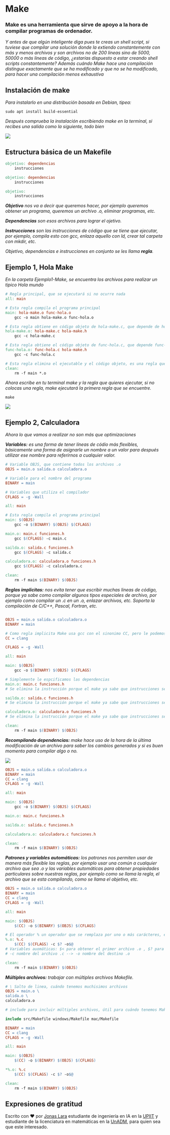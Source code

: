 # Make

### Make es una herramienta que sirve de apoyo a la hora de compilar programas de ordenador.

_Y antes de que algún inteligente diga pues te creas un shell script, si tuviese que compilar una solución donde la extiendo constantemente con más y menos archivos y son archivos no de 200 lineas sino de 5000, 50000 o más lineas de código, ¿estarías dispuesto a estar creando shell scripts constantemente? Además cuándo Make hace una compilación distingue exactamente que se ha modificado y que no se ha modificado, para hacer una compilación menos exhaustiva_

## Instalación de make

_Para instalarlo en una distribución basada en Debian, tipea:_

```
sudo apt install build-essential 
```

_Después comprueba la instalación escribiendo make en la terminal, si recibes una salida como la siguiente, todo bien_

![](/00.-Sources/Images/Make.png)

## Estructura básica de un Makefile

```Makefile
objetivo: dependencias
    instrucciones

objetivo: dependencias
    instrucciones

objetivo:
    instrucciones
```

_**Objetivo** nos va a decir que queremos hacer, por ejemplo queremos obtener un programa, queremos un archivo .o, eliminar programas, etc._

_**Dependencias** son esos archivos para lograr el ojetivo._

_**Instrucciones** son las instrucciones de código que se tiene que ejecutar, por ejemplo, compila esto con gcc, enlaza aquello con ld, crear tal carpeta con mkdir, etc._

_Objetivo, dependencias e instrucciones en conjunto se les llama **regla**._

## Ejemplo 1, Hola Make

_En la carpeta Ejemplo1-Make, se encuentra los archivos para realizar un tipico Hola mundo_

```Makefile
# Regla principal, que se ejecutará si no ocurre nada
all: main

# Esta regla compila el programa principal
main: hola-make.o func-hola.o 
	gcc -o main hola-make.o func-hola.o 

# Esta regla obtiene en código objeto de hola-make.c, que depende de hola-make.c y hola-make.h
hola-make.o: hola-make.c hola-make.h
	gcc -c hola-make.c

# Esta regla obtiene el código objeto de func-hola.c, que depende func-hola.c y hola-make.h
func-hola.o: func-hola.c hola-make.h
	gcc -c func-hola.c

# Esta regla elimina el ejecutable y el código objeto, es una regla que no tiene dependencias
clean:
	rm -f main *.o
```
_Ahora escribe en tu terminal make y la regla que quieres ejecutar, si no colocas una regla, make ejecutará la primera regla que se encuentre._

```
make
```

![](/00.-Sources/Gifs/Make.gif)

##  Ejemplo 2, Calculadora

_Ahora lo que vamos a realizar no son más que optimizaciones_

_**Variables:** es una forma de tener líneas de códio más flexibles, básicamente una forma de asignarle un nombre a un valor para después utilizar ese nombre para referirnos a cualquier valor._

```Makefile
# Variable OBJS, que contiene todos los archivos .o
OBJS = main.o salida.o calculadora.o 

# Variable para el nombre del programa
BINARY = main

# Variables que utiliza el compilador
CFLAGS = -g -Wall

all: main

# Esta regla compila el programa principal
main: $(OBJS)
	gcc -o $(BINARY) $(OBJS) $(CFLAGS)

main.o: main.c funciones.h
	gcc $(CFLAGS) -c main.c

sailda.o: salida.c funciones.h
	gcc $(CFLAGS) -c salida.c

calculadora.o: calculadora.o funciones.h
	gcc $(CFLAGS) -c calculadora.c

clean:
	rm -f main $(BINARY) $(OBJS)
```

_**Reglas implicitas:** nos evita tener que escribir muchas lineas de código, porque ya sabe como compilar algunos tipos especiales de archivo, por ejemplo como compilar un .c en un .o, enlazar archivos, etc. Soporta la compilación de C/C++, Pascal, Fortran, etc._

```Makefile

OBJS = main.o salida.o calculadora.o 
BINARY = main

# Como regla implicita Make usa gcc con el sinonimo CC, pero le podemos indicar que use el compilador que queramos
CC = clang

CFLAGS = -g -Wall

all: main

main: $(OBJS)
	gcc -o $(BINARY) $(OBJS) $(CFLAGS)

# Simplemente le espcificamos las dependencias
main.o: main.c funciones.h
# Se elimina la instrucción porque el make ya sabe que instrucciones seguir

sailda.o: salida.c funciones.h
# Se elimina la instrucción porque el make ya sabe que instrucciones seguir

calculadora.o: calculadora.o funciones.h
# Se elimina la instrucción porque el make ya sabe que instrucciones seguir

clean:
	rm -f main $(BINARY) $(OBJS)
```

_**Recompilando dependencias:** make hace uso de la hora de la última modificación de un archivo para saber los cambios generados y si es buen momento para compilar algo o no._

![](00.-Sources/Gifs/LSl.gif)

```Makefile
OBJS = main.o salida.o calculadora.o 
BINARY = main
CC = clang
CFLAGS = -g -Wall

all: main

main: $(OBJS)
	gcc -o $(BINARY) $(OBJS) $(CFLAGS)

main.o: main.c funciones.h

sailda.o: salida.c funciones.h

calculadora.o: calculadora.c funciones.h

clean:
	rm -f main $(BINARY) $(OBJS)
```
_**Patrones y variables automáticas:** los patrones nos permiten usar de manera más flexible las reglas, por ejemplo usar una común a cualquier archivo que  sea .o y las variables automáticas para obtener propiedades particulares sobre nuestras reglas, por ejemplo como se llama la regla, el archivo que se esta compilando, como se llama el objetivo, etc._

```Makefile
OBJS = main.o salida.o calculadora.o 
BINARY = main
CC = clang
CFLAGS = -g -Wall

all: main

main: $(OBJS)
	$(CC) -o $(BINARY) $(OBJS) $(CFLAGS)

# El operador % un operador que se remplaza por uno o más carácteres, es decir en este caso a partir de mi archivo .c genero mi archivo .o
%.o: %.c
    $(CC) $(CFLAGS) -c $? -o$@ 
# Variables auomáticas: $< para obtener el primer archivo .o , $? para obtener la lista completos y $@ para que se remplace por el nombre de la regla, salida.o --> salida
# -c nombre del archivo .c --> -o nombre del destino .o

clean:
	rm -f main $(BINARY) $(OBJS)
```

_**Múltiples archivos:** trabajar con múltiples archivos Makefile._

```Makefile
# \ Salto de linea, cuándo tenemos muchisimos archivos
OBJS = main.o \
salida.o \ 
calculadora.o

# include para incluir múltiples archivos, útil para cuándo tenemos Makefiles para diferentes OS

include src/Makefile windows/Makefile mac/Makefile

BINARY = main
CC = clang
CFLAGS = -g -Wall

all: main

main: $(OBJS)
	$(CC) -o $(BINARY) $(OBJS) $(CFLAGS)

*%.o: %.c
    $(CC) $(CFLAGS) -c $? -o$@

clean:
	rm -f main $(BINARY) $(OBJS)
```

## Expresiones de gratitud

Escrito con ❤️ por [Jonas Lara](https://www.linkedin.com/in/jonas1ara/) estudiante de ingeniería en IA en la [UPIIT](https://www.upiit.ipn.mx/) y estudiante de la licenciatura en matemáticas en la [UnADM](https://www.unadmexico.mx/), para quien sea que este interesado.